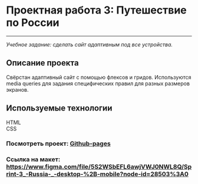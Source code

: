 # Проектная работа 3: Путешествие по России
------
_Учебное задание: сделать сайт адаптивным под все устройства._  
## Описание проекта
Свёрстан адаптивный сайт с помощью флексов и гридов. Используются media queries для задания специфических правил для разных размеров экранов.

## Используемые технологии
  
HTML     
CSS   
 

### Посмотреть проект: [Github-pages](https://ulist2020.github.io/russian-travel/index.html)  
### Ссылка на макет: https://www.figma.com/file/5S2WSbEFL6awjVWJ0NWL8Q/Sprint-3_-Russia-_-desktop-%2B-mobile?node-id=28503%3A0

